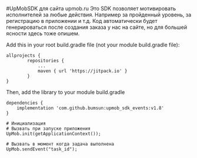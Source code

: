 #UpMobSDK для сайта upmob.ru
Это SDK позволяет мотивировать исполнителей за любые действия. Например за пройденный уровень, за регистрацию в приложении и т.д.
Код автоматически будет генерироваться после создания заказа у нас на сайте, но для большей ясности здесь тоже опишем.

Add this in your root build.gradle file (not your module build.gradle file):
```
allprojects {
		repositories {
			...
			maven { url 'https://jitpack.io' }
		}
}
```

Then, add the library to your module build.gradle
```
dependencies {
    implementation 'com.github.bumsun:upmob_sdk_events:v1.8'
}
```

```
# Инициализация
# Вызвать при запуске приложения
UpMob.init(getApplicationContext());
```

```
# Вызвать в момент когда задача выполнена
UpMob.sendEvent("task_id");
```
